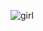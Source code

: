 ![girl](https://img3.vilipix.com/picture/pages/regular/2021/07/09/19/28/93515231_p0_master1200.jpg?x-oss-process=image/resize,m_fill,w_1000)
